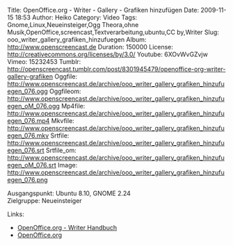 Title: OpenOffice.org - Writer - Gallery - Grafiken hinzufügen
Date: 2009-11-15 18:53
Author: Heiko
Category: Video
Tags: Gnome,Linux,Neueinsteiger,Ogg Theora,ohne Musik,OpenOffice,screencast,Textverarbeitung,ubuntu,CC by,Writer
Slug: ooo_writer_gallery_grafiken_hinzufuegen
Album: http://www.openscreencast.de
Duration: 150000
License: http://creativecommons.org/licenses/by/3.0/
Youtube: 6XOvWvGZvjw
Vimeo: 15232453
Tumblr: http://openscreencast.tumblr.com/post/8301945479/openoffice-org-writer-gallery-grafiken
Oggfile: http://www.openscreencast.de/archive/ooo_writer_gallery_grafiken_hinzufuegen_076.ogg
Oggfileom: http://www.openscreencast.de/archive/ooo_writer_gallery_grafiken_hinzufuegen_oM_076.ogg
Mp4file: http://www.openscreencast.de/archive/ooo_writer_gallery_grafiken_hinzufuegen_076.mp4
Mkvfile: http://www.openscreencast.de/archive/ooo_writer_gallery_grafiken_hinzufuegen_076.mkv
Srtfile: http://www.openscreencast.de/archive/ooo_writer_gallery_grafiken_hinzufuegen_076.srt
Srtfile_om: http://www.openscreencast.de/archive/ooo_writer_gallery_grafiken_hinzufuegen_oM_076.srt
Image: http://www.openscreencast.de/archive/ooo_writer_gallery_grafiken_hinzufuegen_076.png

Ausgangspunkt: Ubuntu 8.10, GNOME 2.24  
Zielgruppe: Neueinsteiger  

Links:

  * [OpenOffice.org - Writer Handbuch](http://oooauthors.org/de/veroeffentlicht/writer/)
  * [OpenOffice.org](http://de.openoffice.org/)

